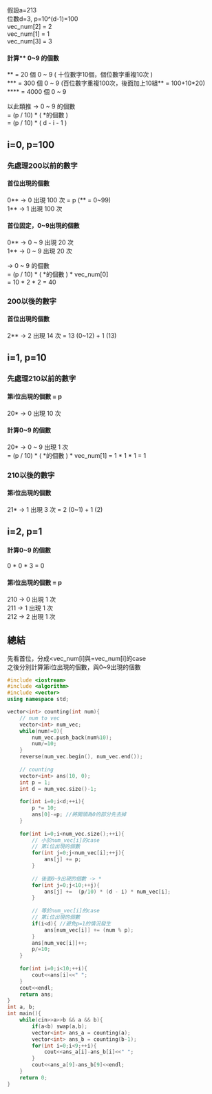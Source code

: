 假設a=213   
位數d=3, p=10^(d-1)=100  
vec_num[2] = 2  
vec_num[1] = 1  
vec_num[3] = 3  

#### 計算** 0~9 的個數  
** = 20 個 0 ~ 9 ( 十位數字10個，個位數字重複10次 )  
*** = 300 個 0 ~ 9 (百位數字重複100次，後面加上10組** = 100+10*20)   
**** = 4000 個 0 ~ 9  

以此類推  -> 0 ~ 9 的個數  
= (p / 10) * ( \*的個數 )   
= (p / 10) * ( d - i - 1 )   

## i=0, p=100
### 先處理200以前的數字
#### 首位出現的個數
0\*\* -> 0 出現 100 次 = p (\*\* = 0\~99)  
1\*\* -> 1 出現 100 次  

#### 首位固定，0~9出現的個數
0\*\* -> 0 \~ 9 出現 20 次  
1\*\* -> 0 \~ 9 出現 20 次  

-> 0 ~ 9 的個數  
= (p / 10) * ( \*的個數 ) \* vec_num[0]    
= 10 * 2 * 2 = 40   

### 200以後的數字
#### 首位出現的個數  
2\*\* -> 2 出現 14 次 = 13 (0\~12) + 1 (13)   

## i=1, p=10 

### 先處理210以前的數字
#### 第i位出現的個數 = p
20\* -> 0 出現 10 次
#### 計算0~9 的個數
20\* -> 0 ~ 9 出現 1 次    
= (p / 10) * ( \*的個數 ) \* vec_num[1] 
= 1 * 1 * 1 = 1   

### 210以後的數字
#### 第i位出現的個數
21\* -> 1 出現 3 次 = 2 (0~1) + 1 (2)   

## i=2, p=1 
#### 計算0~9 的個數
0 * 0 * 3 = 0
#### 第i位出現的個數 = p
210 -> 0 出現 1 次  
211 -> 1 出現 1 次  
212 -> 2 出現 1 次

## 總結
先看首位，分成<vec_num[i]與=vec_num[i]的case  
之後分別計算第i位出現的個數，與0~9出現的個數  

```cpp
#include <iostream>
#include <algorithm>
#include <vector>
using namespace std;

vector<int> counting(int num){
	// num to vec
	vector<int> num_vec;
	while(num!=0){
		num_vec.push_back(num%10);
		num/=10;
	}
	reverse(num_vec.begin(), num_vec.end());
	
	// counting
	vector<int> ans(10, 0);
	int p = 1;
	int d = num_vec.size()-1;
	
	for(int i=0;i<d;++i){
		p *= 10;  
		ans[0]-=p; //將開頭為0的部分先去掉 
	}
	
	for(int i=0;i<num_vec.size();++i){
		// 小於num_vec[i]的case
		// 第i位出現的個數
		for(int j=0;j<num_vec[i];++j){
			ans[j] += p;
		}
		
		// 後面0~9出現的個數 -> *
		for(int j=0;j<10;++j){
			ans[j] +=  (p/10) * (d - i) * num_vec[i];
		}
		
		// 等於num_vec[i]的case
		// 第i位出現的個數
		if(i<d){ //避免p=1的情況發生 
			ans[num_vec[i]] += (num % p);
		}
		ans[num_vec[i]]++; 
		p/=10; 
	}
	
	for(int i=0;i<10;++i){
		cout<<ans[i]<<" ";
	}
	cout<<endl;
	return ans;
}
int a, b;
int main(){
	while(cin>>a>>b && a && b){
		if(a<b) swap(a,b);
		vector<int> ans_a = counting(a);
		vector<int> ans_b = counting(b-1);
		for(int i=0;i<9;++i){
			cout<<ans_a[i]-ans_b[i]<<" ";
		}
		cout<<ans_a[9]-ans_b[9]<<endl;
	}
	return 0;
}
```

